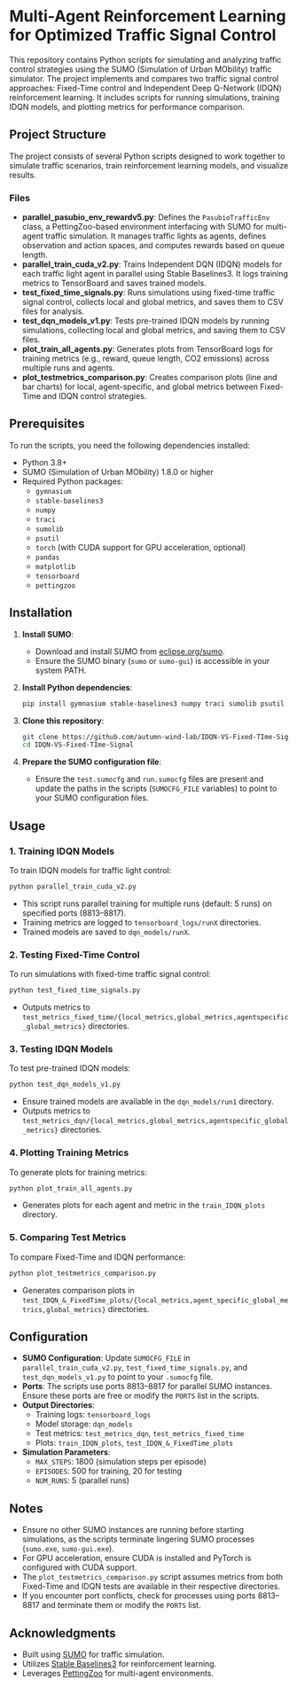 # Multi-Agent Reinforcement Learning for Optimized Traffic Signal Control

This repository contains Python scripts for simulating and analyzing traffic control strategies using the SUMO (Simulation of Urban MObility) traffic simulator. The project implements and compares two traffic signal control approaches: Fixed-Time control and Independent Deep Q-Network (IDQN) reinforcement learning. It includes scripts for running simulations, training IDQN models, and plotting metrics for performance comparison.

## Project Structure

The project consists of several Python scripts designed to work together to simulate traffic scenarios, train reinforcement learning models, and visualize results.

### Files

- **parallel_pasubio_env_rewardv5.py**: Defines the `PasubioTrafficEnv` class, a PettingZoo-based environment interfacing with SUMO for multi-agent traffic simulation. It manages traffic lights as agents, defines observation and action spaces, and computes rewards based on queue length.
- **parallel_train_cuda_v2.py**: Trains Independent DQN (IDQN) models for each traffic light agent in parallel using Stable Baselines3. It logs training metrics to TensorBoard and saves trained models.
- **test_fixed_time_signals.py**: Runs simulations using fixed-time traffic signal control, collects local and global metrics, and saves them to CSV files for analysis.
- **test_dqn_models_v1.py**: Tests pre-trained IDQN models by running simulations, collecting local and global metrics, and saving them to CSV files.
- **plot_train_all_agents.py**: Generates plots from TensorBoard logs for training metrics (e.g., reward, queue length, CO2 emissions) across multiple runs and agents.
- **plot_testmetrics_comparison.py**: Creates comparison plots (line and bar charts) for local, agent-specific, and global metrics between Fixed-Time and IDQN control strategies.

## Prerequisites

To run the scripts, you need the following dependencies installed:

- Python 3.8+
- SUMO (Simulation of Urban MObility) 1.8.0 or higher
- Required Python packages:
  - `gymnasium`
  - `stable-baselines3`
  - `numpy`
  - `traci`
  - `sumolib`
  - `psutil`
  - `torch` (with CUDA support for GPU acceleration, optional)
  - `pandas`
  - `matplotlib`
  - `tensorboard`
  - `pettingzoo`

## Installation

1. **Install SUMO**:
   - Download and install SUMO from [eclipse.org/sumo](https://www.eclipse.org/sumo/).
   - Ensure the SUMO binary (`sumo` or `sumo-gui`) is accessible in your system PATH.

2. **Install Python dependencies**:
   ```bash
   pip install gymnasium stable-baselines3 numpy traci sumolib psutil torch pandas matplotlib tensorboard pettingzoo
   ```

3. **Clone this repository**:
   ```bash
   git clone https://github.com/autumn-wind-lab/IDQN-VS-Fixed-TIme-Signal
   cd IDQN-VS-Fixed-TIme-Signal
   ```

4. **Prepare the SUMO configuration file**:
   - Ensure the `test.sumocfg` and `run.sumocfg` files are present and update the paths in the scripts (`SUMOCFG_FILE` variables) to point to your SUMO configuration files.

## Usage

### 1. Training IDQN Models
To train IDQN models for traffic light control:

```bash
python parallel_train_cuda_v2.py
```

- This script runs parallel training for multiple runs (default: 5 runs) on specified ports (8813–8817).
- Training metrics are logged to `tensorboard_logs/runX` directories.
- Trained models are saved to `dqn_models/runX`.

### 2. Testing Fixed-Time Control
To run simulations with fixed-time traffic signal control:

```bash
python test_fixed_time_signals.py
```

- Outputs metrics to `test_metrics_fixed_time/{local_metrics,global_metrics,agentspecific_global_metrics}` directories.

### 3. Testing IDQN Models
To test pre-trained IDQN models:

```bash
python test_dqn_models_v1.py
```

- Ensure trained models are available in the `dqn_models/run1` directory.
- Outputs metrics to `test_metrics_dqn/{local_metrics,global_metrics,agentspecific_global_metrics}` directories.

### 4. Plotting Training Metrics
To generate plots for training metrics:

```bash
python plot_train_all_agents.py
```

- Generates plots for each agent and metric in the `train_IDQN_plots` directory.

### 5. Comparing Test Metrics
To compare Fixed-Time and IDQN performance:

```bash
python plot_testmetrics_comparison.py
```

- Generates comparison plots in `test_IDQN_&_FixedTime_plots/{local_metrics,agent_specific_global_metrics,global_metrics}` directories.

## Configuration

- **SUMO Configuration**: Update `SUMOCFG_FILE` in `parallel_train_cuda_v2.py`, `test_fixed_time_signals.py`, and `test_dqn_models_v1.py` to point to your `.sumocfg` file.
- **Ports**: The scripts use ports 8813–8817 for parallel SUMO instances. Ensure these ports are free or modify the `PORTS` list in the scripts.
- **Output Directories**:
  - Training logs: `tensorboard_logs`
  - Model storage: `dqn_models`
  - Test metrics: `test_metrics_dqn`, `test_metrics_fixed_time`
  - Plots: `train_IDQN_plots`, `test_IDQN_&_FixedTime_plots`
- **Simulation Parameters**:
  - `MAX_STEPS`: 1800 (simulation steps per episode)
  - `EPISODES`: 500 for training, 20 for testing
  - `NUM_RUNS`: 5 (parallel runs)

## Notes

- Ensure no other SUMO instances are running before starting simulations, as the scripts terminate lingering SUMO processes (`sumo.exe`, `sumo-gui.exe`).
- For GPU acceleration, ensure CUDA is installed and PyTorch is configured with CUDA support.
- The `plot_testmetrics_comparison.py` script assumes metrics from both Fixed-Time and IDQN tests are available in their respective directories.
- If you encounter port conflicts, check for processes using ports 8813–8817 and terminate them or modify the `PORTS` list.


## Acknowledgments

- Built using [SUMO](https://www.eclipse.org/sumo/) for traffic simulation.
- Utilizes [Stable Baselines3](https://stable-baselines3.readthedocs.io/) for reinforcement learning.
- Leverages [PettingZoo](https://pettingzoo.farama.org/) for multi-agent environments.
